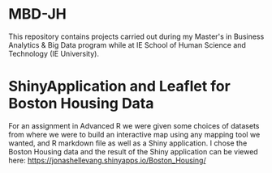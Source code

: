 # MBD-JH
This repository contains projects carried out during my Master's in Business Analytics & Big Data program while at IE School of Human Science and Technology (IE University).

# ShinyApplication and Leaflet for Boston Housing Data
For an assignment in Advanced R we were given some choices of datasets from where we were to build an interactive map using any mapping tool we wanted, and R markdown file as well as a Shiny application. I chose the Boston Housing data and the result of the Shiny application can be viewed here: https://jonashellevang.shinyapps.io/Boston_Housing/
